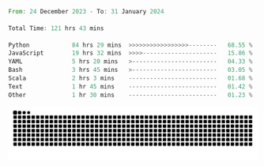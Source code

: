 <!--START_SECTION:waka-->

```rust
From: 24 December 2023 - To: 31 January 2024

Total Time: 121 hrs 43 mins

Python            84 hrs 29 mins  >>>>>>>>>>>>>>>>>--------   68.55 %
JavaScript        19 hrs 32 mins  >>>>---------------------   15.86 %
YAML              5 hrs 20 mins   >------------------------   04.33 %
Bash              3 hrs 45 mins   >------------------------   03.05 %
Scala             2 hrs 3 mins    -------------------------   01.68 %
Text              1 hr 45 mins    -------------------------   01.42 %
Other             1 hr 30 mins    -------------------------   01.23 %
```

<!--END_SECTION:waka-->


<picture>
  <source media="(prefers-color-scheme: dark)" srcset="https://raw.githubusercontent.com/jeerawut97/jeerawut97/output/github-contribution-grid-snake.svg">
  <img alt="github contribution grid snake animation" src="https://raw.githubusercontent.com/jeerawut97/jeerawut97/output/github-contribution-grid-snake.svg">
</picture>
